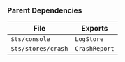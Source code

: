 ### Parent Dependencies

| File | Exports |
| ---- | ------- |
| `$ts/console` | `LogStore` |
| `$ts/stores/crash` | `CrashReport` |

